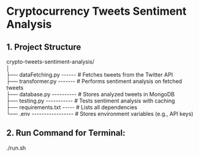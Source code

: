 # Cryptocurrency Tweets Sentiment Analysis

## 1. Project Structure
crypto-tweets-sentiment-analysis/ <br>
│ <br>
├── dataFetching.py ------ # Fetches tweets from the Twitter API <br>
├── transformer.py ------- # Performs sentiment analysis on fetched tweets <br>
├── database.py ---------- # Stores analyzed tweets in MongoDB <br>
├── testing.py ----------- # Tests sentiment analysis with caching <br>
├── requirements.txt ----- # Lists all dependencies <br>
└── .env ----------------- # Stores environment variables (e.g., API keys) <br>

## 2. Run Command for Terminal:

./run.sh <br>

